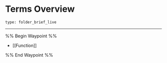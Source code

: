 # Terms Overview
 
```ccard
type: folder_brief_live
```
 
---

%% Begin Waypoint %%
- [[Function]]

%% End Waypoint %%